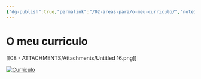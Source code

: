 ```yaml
---
{"dg-publish":true,"permalink":"/02-areas-para/o-meu-curriculo/","noteIcon":""}
---
```


# O meu curriculo

[[08 - ATTACHMENTS/Attachments/Untitled 16.png]]

[![Currículo](08%20-%20ATTACHMENTS/Attachments/Untitled%2016.png|200)](O%20meu%20curriculo/Untitled%2016.png)
